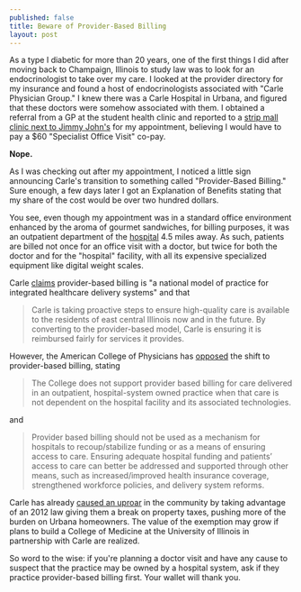 ```yaml
---
published: false
title: Beware of Provider-Based Billing
layout: post
---
```

As a type I diabetic for more than 20 years, one of the first things I did after moving back to Champaign, Illinois to study law was to look for an endocrinologist to take over my care. I looked at the provider directory for my insurance and found a host of endocrinologists associated with "Carle Physician Group." I knew there was a Carle Hospital in Urbana, and figured that these doctors were somehow associated with them. I obtained a referral from a GP at the student health clinic and reported to a [strip mall clinic next to Jimmy John's](https://www.google.com/maps/@40.0979176,-88.2764905,3a,75y,253.79h,83.27t/data=!3m4!1e1!3m2!1sZOyCzgq2FQUalQu4m8SuTA!2e0) for my appointment, believing I would have to pay a $60 "Specialist Office Visit" co-pay.

**Nope.**

As I was checking out after my appointment, I noticed a little sign announcing Carle's transition to something called "Provider-Based Billing." Sure enough, a few days later I got an Explanation of Benefits stating that my share of the cost would be over two hundred dollars.

You see, even though my appointment was in a standard office environment  enhanced by the aroma of gourmet sandwiches, for billing purposes, it was an outpatient department of the [hospital](https://www.google.com/maps/dir/Carle+Foundation+Hospital,+West+Park+Street,+Urbana,+IL/1813+W+Kirby+Ave,+Champaign,+IL+61821/@40.1074231,-88.2646334,14z/data=!3m1!4b1!4m13!4m12!1m5!1m1!1s0x880cd771775e3fdf:0xa2c99a72f917731!2m2!1d-88.215059!2d40.11696!1m5!1m1!1s0x880cd0fb9f9d013b:0xdb14022d2971fda5!2m2!1d-88.2773003!2d40.0973964) 4.5 miles away. As such, patients are billed not once for an office visit with a doctor, but twice for both the doctor and for the "hospital" facility, with all its expensive specialized equipment like digital weight scales.

Carle [claims](http://www.carle.org/Billing/Provider-Based-Billing-FAQ.aspx) provider-based billing is "a national model of practice for integrated healthcare delivery systems" and that
> Carle is taking proactive steps to ensure high-quality care is available to the residents of east central Illinois now and in the future. By converting to the provider-based model, Carle is ensuring it is reimbursed fairly for services it provides.

However, the American College of Physicians has [opposed](http://www.acponline.org/acp_policy/policies/provider_based_billing_2013.pdf) the shift to provider-based billing, stating
> The College does not support provider based billing for care delivered in an outpatient, hospital-system owned practice when that care is not dependent on the hospital facility and its associated technologies.

and

> Provider based billing should not be used as a mechanism for hospitals to
recoup/stabilize funding or as a means of ensuring access to care. Ensuring
adequate hospital funding and patients’ access to care can better be addressed and supported through other means, such as increased/improved health insurance coverage, strengthened workforce policies, and delivery system reforms.

Carle has already [caused an uproar](http://www.news-gazette.com/news/local/2014-05-05/tax-implications-ui-carle-venture-concern-urbana.html) in the community by taking advantage of an 2012 law giving them a break on property taxes, pushing more of the burden on Urbana homeowners. The value of the exemption may grow if plans to build a College of Medicine at the University of Illinois in partnership with Carle are realized.

So word to the wise: if you're planning a doctor visit and have any cause to suspect that the practice may be owned by a hospital system, ask if they practice provider-based billing first. Your wallet will thank you.
